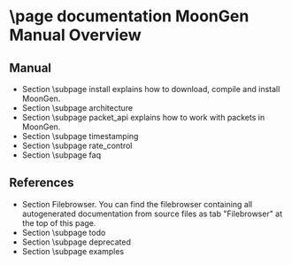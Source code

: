 \page documentation MoonGen Manual
Overview
========

Manual
------
- Section \subpage install explains how to download, compile and install MoonGen. 
- Section \subpage architecture 
- Section \subpage packet_api explains how to work with packets in MoonGen.
- Section \subpage timestamping
- Section \subpage rate_control
- Section \subpage faq



References
----------
- Section Filebrowser. You can find the filebrowser containing all autogenerated documentation from source files as tab "Filebrowser" at the top of this page. <!--- obviously this should be a link to files.html, but i was not able to get it to work yet-->
- Section \subpage todo 
- Section \subpage deprecated
- Section \subpage examples
